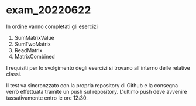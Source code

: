 # exam_20220622

In ordine vanno completati gli esercizi
1. SumMatrixValue
2. SumTwoMatrix
3. ReadMatrix
4. MatrixCombined

I requisiti per lo svolgimento degli esercizi si trovano all'interno delle relative classi.

Il test va sincronzzato con la propria repository di Github e la consegna verrò effettuata tramite un push sul repository. L'ultimo push deve avvenire tassativamente entro le ore 12:30.